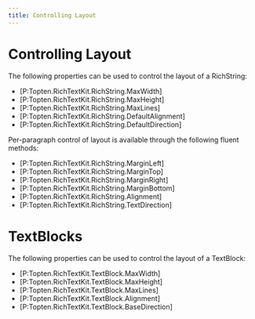 ```yaml
---
title: Controlling Layout
---
```


# Controlling Layout

The following properties can be used to control the layout of a RichString:

* [P:Topten.RichTextKit.RichString.MaxWidth]
* [P:Topten.RichTextKit.RichString.MaxHeight]
* [P:Topten.RichTextKit.RichString.MaxLines]
* [P:Topten.RichTextKit.RichString.DefaultAlignment]
* [P:Topten.RichTextKit.RichString.DefaultDirection]

Per-paragraph control of layout is available through the following
fluent methods:

* [P:Topten.RichTextKit.RichString.MarginLeft]
* [P:Topten.RichTextKit.RichString.MarginTop]
* [P:Topten.RichTextKit.RichString.MarginRight]
* [P:Topten.RichTextKit.RichString.MarginBottom]
* [P:Topten.RichTextKit.RichString.Alignment]
* [P:Topten.RichTextKit.RichString.TextDirection]


# TextBlocks

The following  properties can be used to control the layout of a TextBlock:

* [P:Topten.RichTextKit.TextBlock.MaxWidth]
* [P:Topten.RichTextKit.TextBlock.MaxHeight]
* [P:Topten.RichTextKit.TextBlock.MaxLines]
* [P:Topten.RichTextKit.TextBlock.Alignment]
* [P:Topten.RichTextKit.TextBlock.BaseDirection]
